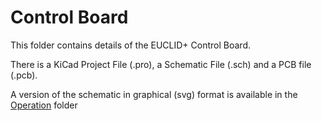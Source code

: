 # Control Board
This folder contains details of the EUCLID+ Control Board.

There is a KiCad Project File (.pro), a Schematic File (.sch) and a PCB file (.pcb).

A version of the schematic in graphical (svg) format is available in the [Operation](https://github.com/m0xpd/EUCLIDplus/tree/main/Operation#readme) folder
